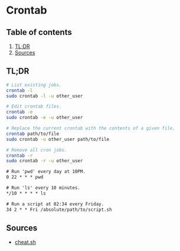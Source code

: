 # Crontab

## Table of contents <!-- omit in toc -->

1. [TL;DR](#tldr)
1. [Sources](#sources)

## TL;DR

```sh
# List existing jobs.
crontab -l
sudo crontab -l -u other_user

# Edit crontab files.
crontab -e
sudo crontab -e -u other_user

# Replace the current crontab with the contents of a given file.
crontab path/to/file
sudo crontab -u other_user path/to/file

# Remove all cron jobs.
crontab -r
sudo crontab -r -u other_user
```

```txt
# Run 'pwd' every day at 10PM.
0 22 * * * pwd

# Run 'ls' every 10 minutes.
*/10 * * * * ls

# Run a script at 02:34 every Friday.
34 2 * * Fri /absolute/path/to/script.sh
```

## Sources

- [cheat.sh]

<!--
  References
  -->

<!-- Others -->
[cheat.sh]: https://cheat.sh/crontab

